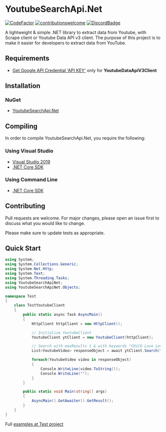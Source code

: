 # YoutubeSearchApi.Net
[![CodeFactor](https://www.codefactor.io/repository/github/madeyoga/youtubesearchapi.net/badge)](https://www.codefactor.io/repository/github/madeyoga/youtubesearchapi.net)
[![contributionswelcome](https://img.shields.io/badge/contributions-welcome-brightgreen.svg?style=flat)](https://github.com/madeyoga/YoutubeSearchApi/issues)
[![DiscordBadge](https://discordapp.com/api/guilds/458296099049046018/embed.png)](https://discord.gg/Y8sB4ay)

A lightweight &amp; simple .NET library to extract data from Youtube, with Scrape client or Youtube Data API v3 client.
The purpose of this project is to make it easier for developers to extract data from YouTube.

## Requirements
- [Get Google API Credential 'API KEY'](https://developers.google.com/youtube/registering_an_application) only for **YoutubeDataApiV3Client**

## Installation

### NuGet
- [YoutubeSearchApi.Net](https://www.nuget.org/packages/YoutubeSearchApi.Net/)

## Compiling
In order to compile YoutubeSearchApi.Net, you require the following:

### Using Visual Studio
- [Visual Studio 2019](https://dotnet.microsoft.com/download#windowsvs2019)
- [.NET Core SDK](https://dotnet.microsoft.com/download)

### Using Command Line
- [.NET Core SDK](https://dotnet.microsoft.com/download)

## Contributing
Pull requests are welcome. For major changes, please open an issue first to discuss what you would like to change.

Please make sure to update tests as appropriate.

## Quick Start
```C#
using System;
using System.Collections.Generic;
using System.Net.Http;
using System.Text;
using System.Threading.Tasks;
using YoutubeSearchApiNet;
using YoutubeSearchApiNet.Objects;

namespace Test
{
    class TestYoutubeClient
    {
        public static async Task AsyncMain()
        {
            HttpClient httpClient = new HttpClient();

            // Initialize YoutubeClient
            YoutubeClient ytClient = new YoutubeClient(httpClient);

            // Search with maxResults 1 & with keywords "CHiCO Love Letter"
            List<YoutubeVideo> responseObject = await ytClient.Search("CHiCO Love Letter", maxResults: 1);

            foreach(YoutubeVideo video in responseObject)
            {
                Console.WriteLine(video.ToString());
                Console.WriteLine("");
            }
        }

        public static void Main(string[] args)
        {
            AsyncMain().GetAwaiter().GetResult();
        }
    }
}
```

Full [examples at Test project](https://github.com/madeyoga/YoutubeSearchApi.Net/tree/master/Tests)
